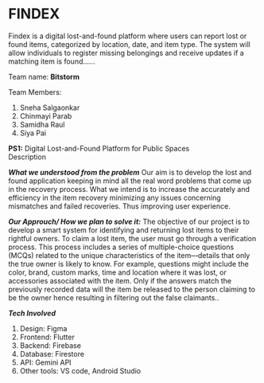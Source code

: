 # FINDEX
Findex is a digital lost-and-found platform where users can report lost or found items, categorized by location, date, and item type. The system will allow individuals to register missing belongings and receive updates if a matching item is found......

Team name: **Bitstorm**

Team Members: 
1. Sneha Salgaonkar
2. Chinmayi Parab
3. Samidha Raul
4. Siya Pai

**PS1:** Digital Lost-and-Found Platform for Public Spaces  
Description 

***What we understood from the problem***
Our aim is to develop the lost and found application keeping in mind all the real word problems that come up in the recovery process.
What we intend is to increase the accurately and efficiency in the item recovery minimizing any issues concerning mismatches and failed recoveries. Thus improving user experience.

***Our Approuch/ How we plan to solve it:***
The objective of our project is to develop a smart system for identifying and returning lost items to their rightful owners.
To claim a lost item, the user must go through a verification process. This process includes a series of multiple-choice questions (MCQs) related to the unique characteristics of the item—details that only the true owner is likely to know. For example, questions might include the color, brand, custom marks, time and location where it was lost, or accessories associated with the item.
Only if the answers match the previously recorded data will the item be released to the person claiming to be the owner hence resulting in filtering out the false claimants..

***Tech Involved***
1. Design: Figma
2. Frontend: Flutter
3. Backend: Firebase 
4. Database: Firestore
5. API: Gemini API 
6. Other tools: VS code, Android Studio

